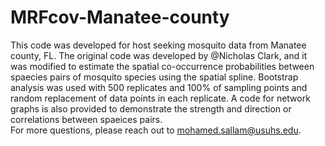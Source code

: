 # MRFcov-Manatee-county
This code was developed for host seeking mosquito data from Manatee county, FL. 
The original code was developed by @Nicholas Clark, and it was modified to estimate the spatial co-occurrence probabilities between spaecies pairs of mosquito species using the spatial spline. Bootstrap analysis was used with 500 replicates and 100% of sampling points and random replacement of data points in each replicate. 
A code for network graphs is also provided to demonstrate the strength and direction or correlations between spaeices pairs.  
For more questions, please reach out to mohamed.sallam@usuhs.edu. 
